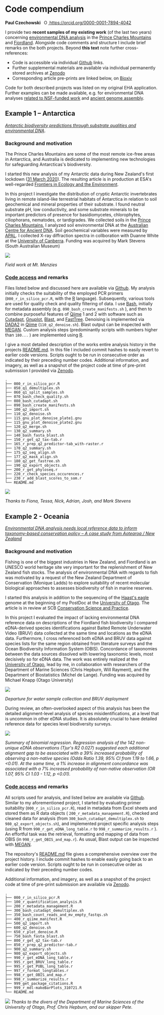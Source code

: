 # Code compendium

**Paul Czechowski** <a
    id="cy-effective-orcid-url"
    class="underline"
     href="https://orcid.org/0000-0001-7894-4042"
     target="orcid.widget"
     rel="me noopener noreferrer"
     style="vertical-align: top">
     <img
        src="https://orcid.org/sites/default/files/images/orcid_16x16.png"
        style="width: 1em; margin-inline-start: 0.5em"
        alt="ORCID iD icon"/>
      https://orcid.org/0000-0001-7894-4042
    </a>

I provide two **recent samples of my existing work** (of the last two years) concerning [environmental DNA analysis](https://en.wikipedia.org/wiki/Environmental_DNA) in the [Prince Charles Mountains](https://en.wikipedia.org/wiki/Prince_Charles_Mountains) and [Fiordland](https://en.wikipedia.org/wiki/Fiordland). Alongside code comments and structure I include brief remarks on the both projects. Beyond **this text** note further cross-references:

* Code is accessible via individual [Github](https://github.com/macrobiotus) links.
* Further supplemental materials are available via individual permanently stored archives at [Zenodo](https://zenodo.org/)
* Corresponding article pre-prints are linked below, on [Bioxiv](https://www.biorxiv.org/search/author1%3APaul%2BCzechowski%20jcode%3Abiorxiv%20numresults%3A10%20sort%3Arelevance-rank%20format_result%3Astandard)

Code for both described projects was listed on my original EHA application. Further examples can be made available, e.g. for environmental DNA analyses [related to NSF-funded work](https://www.nsf.gov/awardsearch/showAward?AWD_ID=1748389&HistoricalAwards=false) and [ancient genome assembly](https://en.wikipedia.org/wiki/Ancient_DNA). 

## Example 1 – Antarctica

[_Antarctic biodiversity predictions through substrate qualities and environmental DNA_](https://www.biorxiv.org/content/10.1101/2021.08.18.456862v1).

### Background and motivation

The Prince Charles Mountains are some of the most remote ice-free areas in Antarctica, and Australia is dedicated to implementing new technologies for safeguarding Antarcticas's biodiversity. 

I started this new analysis of my Antarctic data during  New Zealand's first lockdown ([31 March 2020](https://covid19.govt.nz/about-our-covid-19-response/history-of-the-covid-19-alert-system/)). The resulting article is in production at   ESA's well-regarded [Frontiers in Ecology and the Environment](https://www.esa.org/frontiers-in-ecology-and-the-environment/).

In this project I investigate the distribution of cryptic Antarctic invertebrates living in remote island-like terrestrial habitats of Antarctica in relation to soil geochemical and mineral properties of their substrate. I found neutral substrate pH, low conductivity, and some substrate minerals to be important predictors of presence for basidiomycetes, chlorophytes, ciliophorans, nematodes, or tardigrades. We collected soils in the [Prince Charles Mountains](https://en.wikipedia.org/wiki/Prince_Charles_Mountains), I analyzed soil environmental DNA at the [Australian Centre for Ancient DNA](https://www.adelaide.edu.au/acad/). Soil geochemical variables were measured by [APAL](https://www.apal.com.au/). I collected X-ray diffraction spectra in collboration with Duanne White at the [University of Canberra](https://www.canberra.edu.au/). Funding was acquired by Mark Stevens (South Australian Museum)

![](mount_menzies.jpg)

_Field work at Mt. Menzies_

### [Code access](https://github.com/macrobiotus/pcm-eukaryotes-) and remarks

Files listed below and discussed here are available via [Github](https://github.com/macrobiotus/pcm-eukaryotes-). My analysis initially checks the suitability of the employed PCR primers (```000_r_in_silico_pcr.R```, with the [R](https://www.r-project.org/) language). Subsequently, various tools are used for quality check and quality filtering of data. I use [Bash](https://www.gnu.org/software/bash/), initially for metadata assembly (e.g. ```090_bash_create_manifests.sh``` ), and then to combine purposeful features of  [Qiime](https://qiime2.org/) 1 and 2 with software such as [Cutadapt](https://cutadapt.readthedocs.io/en/stable/), [Gnuplot](http://www.gnuplot.info/), [Blast](https://blast.ncbi.nlm.nih.gov/Blast.cgi), and [FastTree](http://www.microbesonline.org/fasttree/).  Denoising is implemented via [DADA2](https://benjjneb.github.io/dada2/tutorial.html) in  [Qiime](https://qiime2.org/) (```110_q2_denoise.sh```). Blast output can be inspected with [MEGAN](https://uni-tuebingen.de/fakultaeten/mathematisch-naturwissenschaftliche-fakultaet/fachbereiche/informatik/lehrstuehle/algorithms-in-bioinformatics/software/megan6/). Custom analysis steps (predominantly scripts with numbers higher than ```180...``` ) are implemented using [R](https://www.r-project.org/). 

I give a most detailed description of the works entire analysis history in the projects [README.md](https://github.com/macrobiotus/pcm-eukaryotes-/blob/master/README.md). In this file I included commit hashes to easily revert to  earlier code versions. Scripts ought to be run in consecutive order as indicated by their preceding number codes. Additional information, and imagery, as well as a snapshot of the project code at time of pre-print submission I provided via [Zenodo](https://doi.org/10.5281/zenodo.4579840).

```
.
├── 000_r_in_silico_pcr.R
├── 050_q1_demultiplex.sh
├── 060_q1_split_samples.sh
├── 070_bash_check_quality.sh
├── 080_bash_cutadapt.sh
├── 090_bash_create_manifests.sh
├── 100_q2_import.sh
├── 110_q2_denoise.sh
├── 115_gnu_plot_denoise_plate1.gnu
├── 115_gnu_plot_denoise_plate2.gnu
├── 120_q2_merge.sh
├── 130_q2_summary.sh
├── 140_bash_fasta_blast.sh
├── 150_r_get_q2_tax-tab.r
├── 165_r_prep_q2_predictor-tab_with-raster.r
├── 170_q2_summary.sh
├── 175_q2_seq_align.sh
├── 177_q2_mask_align.sh
├── 180_q2_get_fastree.sh
├── 190_q2_export_objects.sh
├── 200_r_get_phyloseq.r
├── 220_r_check_species_occurences.r
├── 230_r_add_blast_scores_to_som.r
└── README.md
```

![](menzies_team.jpeg)

_Thanks to Fiona, Tessa, Nick, Adrian, Josh, and Mark Stevens_ 

## Example 2 - Oceania

[_Environmental DNA analysis needs local reference data to inform taxonomy-based conservation policy – A case study from Aotearoa / New Zealand_](https://www.biorxiv.org/content/10.1101/2021.10.22.465527v1)

### Background and motivation

Fishing is one of the biggest industries in New Zealand, and Fiordland is an UNESCO world heritage site very important for the replenishment of New Zealand fish stocks. The analysis of environmental DNA with regards to fish was motivated by a request of the New Zealand Department of Conservation (Monique Ladds) to explore suitability of recent molecular biological approaches to assesses biodiversity of fish in marine reserves.

I started this analysis in addition to the sequencing of the [Haast's eagle](https://en.wikipedia.org/wiki/Haast%27s_eagle) genome  at the beginning of my PostDoc at the [University of Otago](https://www.otago.ac.nz/). The article is in review at SCB [Conservation Science and Practice](https://conbio.onlinelibrary.wiley.com/journal/25784854?tabActivePane=undefined).

In this project I evaluated the impact of lacking environmental DNA reference data on descriptions of the Fiordland fish biodiversity I compared eDNA-derived species identifications against Baited Remote Underwater Video (BRUV) data collected at the same time and locations as the eDNA data. Furthermore, I cross referenced both eDNA and BRUV data against species lists for the same region obtained from literature surveys and the Ocean Biodiversity Information System (OBIS).  Concordance of taxonomies between the data sources dissolved with lowering taxonomic levels, most decisively so for eDNA data. The work was entirely realized at the [University of Otago](https://www.otago.ac.nz/), lead by me, in collaboration with researchers of the Department of Marine Sciences (Chris Hepburn, Will Rayment), and the Department of Biostatistics (Michel de Lange). Funding was acquired by Michael Knapp (Otago University)

![](rubber_boat_2.jpg)

_Departure for water sample collection and BRUV deployment_

During review, an often-overlooked aspect of this analysis has been the detailed alignment-level analysis of species misidentifications, at a level that is uncommon in other eDNA studies. It is absolutely crucial to have detailed reference data for species level biodiversity surveys. 

![](regression_summary.png)

_Summary of binomial regression. Regression analysis of the 142 non-unique eDNA observations (Tjur's R2 0.027) suggested each additional alignment gap to be associated with a 39% increased probability of observing a non-native species (Odds Ratio 1.39, 95% CI from 1.19 to 1.66, p <0.01). At the same time, a 1% increase in alignment concordance was associated with a 7% increased probability of non-native observation (OR 1.07, 95% CI 1.03 - 1.12, p <0.01)._

### [Code access](https://github.com/macrobiotus/Fiordland-eDNA) and remarks

All scripts used for analysis, and listed below  are available via [Github](https://github.com/macrobiotus/Fiordland-eDNA). Similar to my aforementioned project, I started by evaluating primer suitability (```000_r_in_silico_pcr.R```), read in metadata from Excel sheets and stored them as R data objects ( ```200_r_metadata_management.R```), checked and cleaned data for analysis (from ```300_bash_cutadapt_demultiplex.sh``` to ```980_q2_export_objects.sh```), and implemented project specific analysis steps  (using R from ```990_r_get_eDNA_long_table.r``` to ```998_r_summarize_results.r``` ). An effortful task was the retrieval, formatting and mapping of data from OBIS (in ```998_r_get_OBIS_and_map.r```). As usual, Blast output can be inspected with [MEGAN](https://uni-tuebingen.de/fakultaeten/mathematisch-naturwissenschaftliche-fakultaet/fachbereiche/informatik/lehrstuehle/algorithms-in-bioinformatics/software/megan6/).

The repository's [README.md](https://github.com/macrobiotus/Fiordland-eDNA#readme) file gives a comprehensive overview over the project history. I include commit hashes to enable easily going back to an earlier code version. Scripts ought to be run in consecutive order as indicated by their preceding number codes.

Additional information, and imagery, as well as a snapshot of the project code at time of pre-print submission are available via [Zenodo](https://doi.org/10.5281/zenodo.4638297).

```
.
├── 000_r_in_silico_pcr.R
├── 100_r_quantification_analysis.R
├── 200_r_metadata_management.R
├── 300_bash_cutadapt_demultiplex.sh
├── 350_bash_count_reads_and_mv_empty_fastqs.sh
├── 400_r_qiime_manifest.R
├── 500_q2_import.sh
├── 600_q2_denoise.sh
├── 650_r_plot_denoise.R
├── 750_bash_fasta_blast.sh
├── 800_r_get_q2_tax-tab.r
├── 850_r_prep_q2_predictor-tab.r
├── 900_q2_summary.sh
├── 980_q2_export_objects.sh
├── 990_r_get_eDNA_long_table.r
├── 995_r_get_BRUV_long_table.r
├── 995_r_get_PUBL_long_table.r
├── 997_r_format_longtables.r
├── 998_r_get_OBIS_and_map.r
├── 998_r_summarize_results.r
├── 999_get_package_citations.R
├── 999_r_mdl-makeBarPlots_310721.R
└── README.md
```

![](fiordland_team.jpeg)
_Thanks to the divers of the Department of Marine Sciences of the University of Otago, Prof. Chris Hepburn, and our skipper Pete._